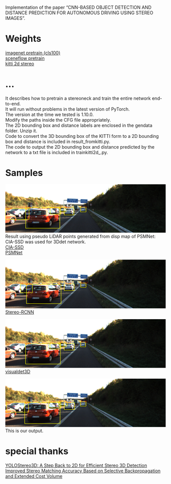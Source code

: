 
Implementation of the paper “CNN-BASED OBJECT DETECTION AND DISTANCE PREDICTION FOR AUTONOMOUS DRIVING USING STEREO IMAGES”.</br>
# Weights
[imagenet pretrain (cls100)](https://drive.google.com/file/d/192eLCa2ADovci79V0M6QYmONv3Hxh9xp/view?usp=sharing)</br>
[sceneflow pretrain](https://drive.google.com/file/d/1LQhWm327ED-SWHg7SDCqjtzY8d1xYrsP/view?usp=sharing)</br>
[kitti 2d stereo](https://drive.google.com/file/d/1pKywmO6sLGbtf0A0C8h3_Stt-RN-wSVa/view?usp=sharing)</br>

# ...
It describes how to pretrain a stereoneck and train the entire network end-to-end.</br>
It will run without problems in the latest version of PyTorch.</br>
The version at the time we tested is 1.10.0.</br>
Modify the paths inside the CFG file appropriately.</br>
The 2D bounding box and distance labels are enclosed in the gendata folder. Unzip it.</br>
Code to convert the 3D bounding box of the KITTI form to a 2D bounding box and distance is included in result_fromkitti.py.</br>
The code to output the 2D bounding box and distance predicted by the network to a txt file is included in trainkitti2d_.py.</br>

# Samples
![CIASSD](https://github.com/sjg918/kitti-2d-stereo/blob/main/result/CIASSD.png?raw=true)
Result using pseudo LiDAR points generated from disp map of PSMNet: CIA-SSD was used for 3Ddet network.</br>
[CIA-SSD](https://github.com/Vegeta2020/CIA-SSD)</br>
[PSMNet](https://github.com/JiaRenChang/PSMNet)</br>

![StereoRCNN](https://github.com/sjg918/kitti-2d-stereo/blob/main/result/StereoRCNN.png?raw=true)
[Stereo-RCNN](https://github.com/HKUST-Aerial-Robotics/Stereo-RCNN/tree/1.0)</br>

![YOLOStereo3D](https://github.com/sjg918/kitti-2d-stereo/blob/main/result/YOLOStereo3D.png?raw=true)
[visualdet3D](https://github.com/Owen-Liuyuxuan/visualDet3D)</br>

![ours](https://github.com/sjg918/kitti-2d-stereo/blob/main/result/ours.png?raw=true)
This is our output.</br>

# special thanks
[YOLOStereo3D: A Step Back to 2D for Efficient Stereo 3D Detection](https://arxiv.org/abs/2103.09422)</br>
[Improved Stereo Matching Accuracy Based on Selective Backpropagation and Extended Cost Volume](https://link.springer.com/article/10.1007/s12555-021-0724-6)</br>
